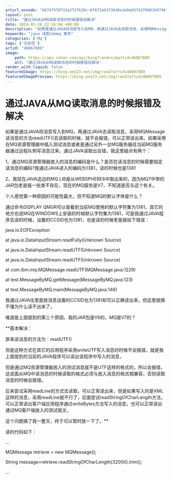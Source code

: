 ```yaml
---
arturl_encode: "68747470733a2f2f626c:6f672e6373646e2e6e65742f68616974616f66656979616e67:2f61727469636c652f64657461696c732f3436383637303839"
layout: post
title: "通过JAVA从MQ读取消息的时候报错及解决"
date: 2024-05-26 22:16:04 +08:00
description: "如果是通过JAVA将消息写入到MQ，再通过JAVA去读取消息，采用MQMessage读消息的方法re"
keywords: "java 读取ibmmq 事务"
categories: ['Mq']
tags: ['无标签']
artid: "46867089"
image:
    path: https://api.vvhan.com/api/bing?rand=sj&artid=46867089
    alt: "通过JAVA从MQ读取消息的时候报错及解决"
render_with_liquid: false
featuredImage: https://bing.ee123.net/img/rand?artid=46867089
featuredImagePreview: https://bing.ee123.net/img/rand?artid=46867089
---
```


# 通过JAVA从MQ读取消息的时候报错及解决

如果是通过JAVA将消息写入到MQ，再通过JAVA去读取消息，采用MQMessage读消息的方法readUTF()去读取的时候，就不会报错，可以正常读出来。如果采用在MQ资源管理器中插入测试消息或者是通过另外一台MQ服务器往当前MQ服务器通过远程队例写消息过来，通过JAVA读取出会错，我这里疑点有两个：

1、通过MQ资源管理器放入的消息的编码是什么？是否在读消息的时候需要指定读消息的编码?我通过JAVA进入的编码为1381，读的时候也是1381

2、我现在JAVA这边的MQ LIB是从WEBSPHERE6中取出来的，因为MQ7中带的JAR包老是报一些类不存在，现在的MQ服务是V7，不知道是否与这个有关。

个人感觉第一种原因的可能性最大，但不知道MQ的默认字体是什么？

通过命令DISPLAY QMGR可以查看到当前MQ使用的默认字符集为1381，其它的地方也说MQ在WINDOWS上安装的时候默认字符集为1381，可是我通过JAVA程序去读的时候，设置的CCSID也为1381，也是读的时候老是报如下错误：

java.io.EOFException
  
at java.io.DataInputStream.readFully(Unknown Source)
  
at java.io.DataInputStream.readUTF(Unknown Source)
  
at java.io.DataInputStream.readUTF(Unknown Source)
  
at com.ibm.mq.MQMessage.readUTF(MQMessage.java:1229)
  
at test.MessageByMQ.getMessage(MessageByMQ.java:123)
  
at test.MessageByMQ.main(MessageByMQ.java:146)

我通过JAVA往里面放消息设置的CCSID也为1381却可以正确读出来，但这里就搞不懂为什么读不出来了，

难道是上面提到的第三个原因，我的JAR包是V6的，MQ是V7的？

**基本解决：
  
原来读消息的方法为：readUTF()
  
但是这种方式在其它的应用程序采用writeUTF写入消息的时候不会报错，就是我上面提到的当前的JAVA程序可以读出该程序中写入的消息，
  
但是通过MQ资源管理器放入的测试消息就不是UTF这样的格式的，所以会报错，这说面从MQ中读消息的时候读取的格式必须与放入消息的格式相兼容，否则读取消息的时候会报错。
  
后来尝试采用readLine的方式去读取，可以正常读出来，但是如果写入的是XML这样的消息，采用readLine就不行了，后面尝试readStringOfCharLength方法，可以正常读出客户端应用程序通过writeBytes方法写入的消息，也可以正常读出通过MQ客户端放入的测试报文，
  
这个问题搞了我一整天，终于可以暂时放一下了。**

读的代码如下：

...

MQMessage retrieve = new MQMessage();
  
String message=retrieve.readStringOfCharLength(32000).trim();

...